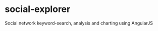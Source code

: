 social-explorer
===============

Social network keyword-search, analysis and charting using AngularJS
